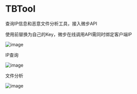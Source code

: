 # TBTool
查询IP信息和恶意文件分析工具，接入微步API

使用前替换为自己的Key，微步在线调用API需同时绑定客户端IP

![image](https://github.com/dddinmx/TBTool/assets/19663680/d7423c63-f501-46ec-bc30-1e8eb8c0a78e)

IP查询

![image](https://github.com/dddinmx/TBTool/assets/19663680/6bcc982a-e306-4cc8-af8e-7ffda60fd078)

文件分析

![image](https://github.com/dddinmx/TBTool/assets/19663680/99e8d3f4-4b25-415a-951d-7f600f5e4f85)

